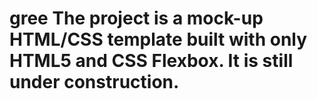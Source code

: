 # gree The project is a mock-up HTML/CSS template built with only HTML5 and CSS Flexbox. It is still under construction. 
